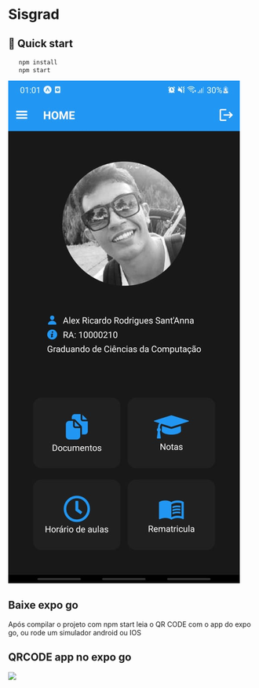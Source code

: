 # Sisgrad

## 🚀 Quick start

 ```shell
    npm install
    npm start
```
<img src="./imagens/Capture.jpeg">

## Baixe expo go
Após compilar o projeto com npm start leia o QR CODE com o app do expo go, ou rode um simulador android ou IOS


## QRCODE app no expo go
<image src="./src/images/qrcode.png">
